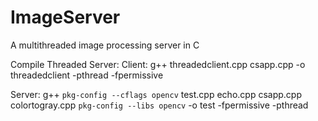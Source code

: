 # ImageServer
A multithreaded image processing server in C

Compile Threaded Server:
Client:
g++ threadedclient.cpp csapp.cpp -o threadedclient -pthread -fpermissive

Server:
g++ `pkg-config --cflags opencv` test.cpp echo.cpp csapp.cpp colortogray.cpp `pkg-config --libs opencv` -o test -fpermissive -pthread
